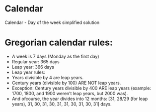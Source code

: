 # Calendar
Calendar - Day of the week simplified solution

# Gregorian calendar rules:
- A week is 7 days (Monday as the first day)
- Regular year: 365 days
- Leap year: 366 days
- Leap year rules:
- Years divisible by 4 are leap years.
- Century years (divisible by 100) ARE NOT  leap years.
- Exception: Century years divisible by 400 ARE leap years (example: 1700, 1800, and 1900 weren’t leap years, but 2000 was).
- And ofcourse, the year divides into 12 months: [31, 28/29 (for leap years), 31, 30, 31, 30, 31, 31, 30, 31, 30, 31] days.
